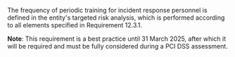 The frequency of periodic training for incident response personnel is defined in the entity's targeted risk analysis, which is performed according to all elements specified in Requirement 12.3.1.

**Note**: This requirement is a best practice until 31 March 2025, after which it will be required and must be fully considered during a PCI DSS assessment.
